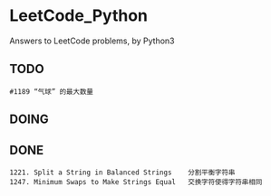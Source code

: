 # LeetCode_Python
Answers to LeetCode problems, by Python3

## TODO
    #1189 “气球” 的最大数量
## DOING

## DONE
    1221. Split a String in Balanced Strings    分割平衡字符串
    1247. Minimum Swaps to Make Strings Equal   交换字符使得字符串相同